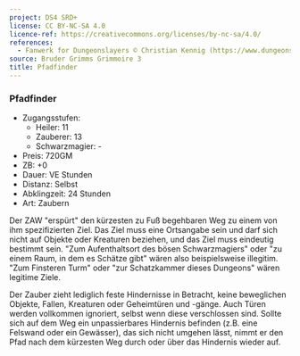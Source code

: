 ```yaml
---
project: DS4 SRD+
license: CC BY-NC-SA 4.0
licence-ref: https://creativecommons.org/licenses/by-nc-sa/4.0/
references: 
  - Fanwerk for Dungeonslayers © Christian Kennig (https://www.dungeonslayers.net/)
source: Bruder Grimms Grimmoire 3
title: Pfadfinder
---
```


### Pfadfinder

- Zugangsstufen:
  - Heiler: 11
  - Zauberer: 13
  - Schwarzmagier: -
- Preis: 720GM
- ZB: +0
- Dauer: VE Stunden
- Distanz: Selbst
- Abklingzeit: 24 Stunden
- Art: Zaubern

Der ZAW "erspürt" den kürzesten zu Fuß begehbaren Weg zu einem von ihm spezifizierten Ziel. Das Ziel muss eine Ortsangabe sein und darf sich nicht auf Objekte oder Kreaturen beziehen, und das Ziel muss eindeutig bestimmt sein. "Zum Aufenthaltsort des bösen Schwarzmagiers" oder "zu einem Raum, in dem es Schätze gibt" wären also beispielsweise illegitim. "Zum Finsteren Turm" oder "zur Schatzkammer dieses Dungeons" wären legitime Ziele.

Der Zauber zieht lediglich feste Hindernisse in Betracht, keine beweglichen Objekte, Fallen, Kreaturen oder Geheimtüren und -gänge. Auch Türen werden vollkommen ignoriert, selbst wenn diese verschlossen sind. Sollte sich auf dem Weg ein unpassierbares Hindernis befinden (z.B. eine Felswand oder ein Gewässer), das sich nicht umgehen lässt, nimmt er den Pfad nach dem kürzesten Weg durch oder über das Hindernis wieder auf.

